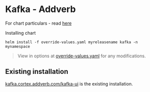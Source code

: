 # Kafka - Addverb


For chart particulars - read [here](./kafka/README.md)

Installing chart 

```
helm install -f override-values.yaml myreleasename kafka -n mynamespace
```

> View in options at [override-values.yaml](./override-values.yaml) for any modifications.


## Existing installation

[kafka.cortex.addverb.com/kafka-ui](https://kafka.cortex.addverb.com/kafka-ui) is the existing installation. 
